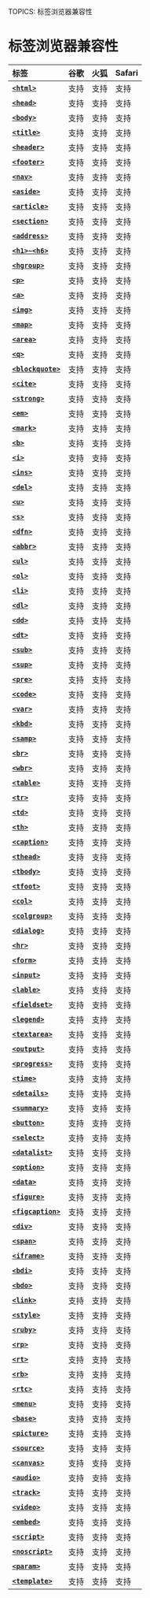 TOPICS: 标签浏览器兼容性

# 标签浏览器兼容性

| 标签 | 谷歌 | 火狐 | Safari |
| :--- | :--- | :--- | :--- |
| [**`<html>`**](/zh-hans/webfrontend/<html>) | 支持 | 支持 | 支持 |
| [**`<head>`**](/zh-hans/webfrontend/<head>) | 支持 | 支持 | 支持 |
| [**`<body>`**](/zh-hans/webfrontend/<body>) | 支持 | 支持 | 支持 |
| [**`<title>`**](/zh-hans/webfrontend/<title>) | 支持 | 支持 | 支持 |
| [**`<header>`**](/zh-hans/webfrontend/<header>) | 支持 | 支持 | 支持 |
| [**`<footer>`**](/zh-hans/webfrontend/<footer>) | 支持 | 支持 | 支持 |
| [**`<nav>`**](/zh-hans/webfrontend/<nav>) | 支持 | 支持 | 支持 |
| [**`<aside>`**](/zh-hans/webfrontend/<aside>) | 支持 | 支持 | 支持 |
| [**`<article>`**](/zh-hans/webfrontend/<article>) | 支持 | 支持 | 支持 |
| [**`<section>`**](/zh-hans/webfrontend/<section>) | 支持 | 支持 | 支持 |
| [**`<address>`**](/zh-hans/webfrontend/<address>) | 支持 | 支持 | 支持 |
| [**`<h1>~<h6>`**](/zh-hans/webfrontend/<h1>) | 支持 | 支持 | 支持 |
| [**`<hgroup>`**](/zh-hans/webfrontend/<hgroup>) | 支持 | 支持 | 支持 |
| [**`<p>`**](/zh-hans/webfrontend/<p>) | 支持 | 支持 | 支持 |
| [**`<a>`**](/zh-hans/webfrontend/<a>) | 支持 | 支持 | 支持 |
| [**`<img>`**](/zh-hans/webfrontend/<img>) | 支持 | 支持 | 支持 |
| [**`<map>`**](/zh-hans/webfrontend/<map>) | 支持 | 支持 | 支持 |
| [**`<area>`**](/zh-hans/webfrontend/<area>) | 支持 | 支持 | 支持 |
| [**`<q>`**](/zh-hans/webfrontend/<q>) | 支持 | 支持 | 支持 |
| [**`<blockquote>`**](/zh-hans/webfrontend/<blockquote>) | 支持 | 支持 | 支持 |
| [**`<cite>`**](/zh-hans/webfrontend/<cite>) | 支持 | 支持 | 支持 |
| [**`<strong>`**](/zh-hans/webfrontend/<strong>) | 支持 | 支持 | 支持 |
| [**`<em>`**](/zh-hans/webfrontend/<em>) | 支持 | 支持 | 支持 |
| [**`<mark>`**](/zh-hans/webfrontend/<mark>) | 支持 | 支持 | 支持 |
| [**`<b>`**](/zh-hans/webfrontend/<b>) | 支持 | 支持 | 支持 |
| [**`<i>`**](/zh-hans/webfrontend/<i>) | 支持 | 支持 | 支持 |
| [**`<ins>`**](/zh-hans/webfrontend/<ins>) | 支持 | 支持 | 支持 |
| [**`<del>`**](/zh-hans/webfrontend/<del>) | 支持 | 支持 | 支持 |
| [**`<u>`**](/zh-hans/webfrontend/<u>) | 支持 | 支持 | 支持 |
| [**`<s>`**](/zh-hans/webfrontend/<s>) | 支持 | 支持 | 支持 |
| [**`<dfn>`**](/zh-hans/webfrontend/<dfn>) | 支持 | 支持 | 支持 |
| [**`<abbr>`**](/zh-hans/webfrontend/<abbr>) | 支持 | 支持 | 支持 |
| [**`<ul>`**](/zh-hans/webfrontend/<ul>) | 支持 | 支持 | 支持 |
| [**`<ol>`**](/zh-hans/webfrontend/<ol>) | 支持 | 支持 | 支持 |
| [**`<li>`**](/zh-hans/webfrontend/<li>) | 支持 | 支持 | 支持 |
| [**`<dl>`**](/zh-hans/webfrontend/<dl>) | 支持 | 支持 | 支持 |
| [**`<dd>`**](/zh-hans/webfrontend/<dd>) | 支持 | 支持 | 支持 |
| [**`<dt>`**](/zh-hans/webfrontend/<dt>) | 支持 | 支持 | 支持 |
| [**`<sub>`**](/zh-hans/webfrontend/<sub>) | 支持 | 支持 | 支持 |
| [**`<sup>`**](/zh-hans/webfrontend/<sup>) | 支持 | 支持 | 支持 |
| [**`<pre>`**](/zh-hans/webfrontend/<pre>) | 支持 | 支持 | 支持 |
| [**`<code>`**](/zh-hans/webfrontend/<code>) | 支持 | 支持 | 支持 |
| [**`<var>`**](/zh-hans/webfrontend/<var>) | 支持 | 支持 | 支持 |
| [**`<kbd>`**](/zh-hans/webfrontend/<kbd>) | 支持 | 支持 | 支持 |
| [**`<samp>`**](/zh-hans/webfrontend/<samp>) | 支持 | 支持 | 支持 |
| [**`<br>`**](/zh-hans/webfrontend/<br>) | 支持 | 支持 | 支持 |
| [**`<wbr>`**](/zh-hans/webfrontend/<wbr>) | 支持 | 支持 | 支持 |
| [**`<table>`**](/zh-hans/webfrontend/<table>) | 支持 | 支持 | 支持 |
| [**`<tr>`**](/zh-hans/webfrontend/<tr>) | 支持 | 支持 | 支持 |
| [**`<td>`**](/zh-hans/webfrontend/<td>) | 支持 | 支持 | 支持 |
| [**`<th>`**](/zh-hans/webfrontend/<th>) | 支持 | 支持 | 支持 |
| [**`<caption>`**](/zh-hans/webfrontend/<caption>) | 支持 | 支持 | 支持 |
| [**`<thead>`**](/zh-hans/webfrontend/<thead>) | 支持 | 支持 | 支持 |
| [**`<tbody>`**](/zh-hans/webfrontend/<tbody>) | 支持 | 支持 | 支持 |
| [**`<tfoot>`**](/zh-hans/webfrontend/<tfoot>) | 支持 | 支持 | 支持 |
| [**`<col>`**](/zh-hans/webfrontend/<col>) | 支持 | 支持 | 支持 |
| [**`<colgroup>`**](/zh-hans/webfrontend/<colgroup>) | 支持 | 支持 | 支持 |
| [**`<dialog>`**](/zh-hans/webfrontend/<dialog>) | 支持 | 支持 | 支持 |
| [**`<hr>`**](/zh-hans/webfrontend/<hr>) | 支持 | 支持 | 支持 |
| [**`<form>`**](/zh-hans/webfrontend/<form>) | 支持 | 支持 | 支持 |
| [**`<input>`**](/zh-hans/webfrontend/<input>) | 支持 | 支持 | 支持 |
| [**`<lable>`**](/zh-hans/webfrontend/<lable>) | 支持 | 支持 | 支持 |
| [**`<fieldset>`**](/zh-hans/webfrontend/<fieldset>) | 支持 | 支持 | 支持 |
| [**`<legend>`**](/zh-hans/webfrontend/<legend>) | 支持 | 支持 | 支持 |
| [**`<textarea>`**](/zh-hans/webfrontend/<textarea>) | 支持 | 支持 | 支持 |
| [**`<output>`**](/zh-hans/webfrontend/<output>) | 支持 | 支持 | 支持 |
| [**`<progress>`**](/zh-hans/webfrontend/<progress>) | 支持 | 支持 | 支持 |
| [**`<time>`**](/zh-hans/webfrontend/<time>) | 支持 | 支持 | 支持 |
| [**`<details>`**](/zh-hans/webfrontend/<details>) | 支持 | 支持 | 支持 |
| [**`<summary>`**](/zh-hans/webfrontend/<summary>) | 支持 | 支持 | 支持 |
| [**`<button>`**](/zh-hans/webfrontend/<button>) | 支持 | 支持 | 支持 |
| [**`<select>`**](/zh-hans/webfrontend/<select>) | 支持 | 支持 | 支持 |
| [**`<datalist>`**](/zh-hans/webfrontend/<datalist>) | 支持 | 支持 | 支持 |
| [**`<option>`**](/zh-hans/webfrontend/<option>) | 支持 | 支持 | 支持 |
| [**`<data>`**](/zh-hans/webfrontend/<data>) | 支持 | 支持 | 支持 |
| [**`<figure>`**](/zh-hans/webfrontend/<figure>) | 支持 | 支持 | 支持 |
| [**`<figcaption>`**](/zh-hans/webfrontend/<figcaption>) | 支持 | 支持 | 支持 |
| [**`<div>`**](/zh-hans/webfrontend/<div>) | 支持 | 支持 | 支持 |
| [**`<span>`**](/zh-hans/webfrontend/<span>) | 支持 | 支持 | 支持 |
| [**`<iframe>`**](/zh-hans/webfrontend/<iframe>) | 支持 | 支持 | 支持 |
| [**`<bdi>`**](/zh-hans/webfrontend/<bdi>) | 支持 | 支持 | 支持 |
| [**`<bdo>`**](/zh-hans/webfrontend/<bdo>) | 支持 | 支持 | 支持 |
| [**`<link>`**](/zh-hans/webfrontend/<link>) | 支持 | 支持 | 支持 |
| [**`<style>`**](/zh-hans/webfrontend/<style>) | 支持 | 支持 | 支持 |
| [**`<ruby>`**](/zh-hans/webfrontend/<ruby>) | 支持 | 支持 | 支持 |
| [**`<rp>`**](/zh-hans/webfrontend/<rp>) | 支持 | 支持 | 支持 |
| [**`<rt>`**](/zh-hans/webfrontend/<rt>) | 支持 | 支持 | 支持 |
| [**`<rb>`**](/zh-hans/webfrontend/<rb>) | 支持 | 支持 | 支持 |
| [**`<rtc>`**](/zh-hans/webfrontend/<rtc>) | 支持 | 支持 | 支持 |
| [**`<menu>`**](/zh-hans/webfrontend/<menu>) | 支持 | 支持 | 支持 |
| [**`<base>`**](/zh-hans/webfrontend/<base>) | 支持 | 支持 | 支持 |
| [**`<picture>`**](/zh-hans/webfrontend/<picture>) | 支持 | 支持 | 支持 |
| [**`<source>`**](/zh-hans/webfrontend/<source>) | 支持 | 支持 | 支持 |
| [**`<canvas>`**](/zh-hans/webfrontend/<canvas>) | 支持 | 支持 | 支持 |
| [**`<audio>`**](/zh-hans/webfrontend/<audio>) | 支持 | 支持 | 支持 |
| [**`<track>`**](/zh-hans/webfrontend/<track>) | 支持 | 支持 | 支持 |
| [**`<video>`**](/zh-hans/webfrontend/<video>) | 支持 | 支持 | 支持 |
| [**`<embed>`**](/zh-hans/webfrontend/<embed>) | 支持 | 支持 | 支持 |
| [**`<script>`**](/zh-hans/webfrontend/<script>) | 支持 | 支持 | 支持 |
| [**`<noscript>`**](/zh-hans/webfrontend/<noscript>) | 支持 | 支持 | 支持 |
| [**`<param>`**](/zh-hans/webfrontend/<param>) | 支持 | 支持 | 支持 |
| [**`<template>`**](/zh-hans/webfrontend/<template>) | 支持 | 支持 | 支持 |
